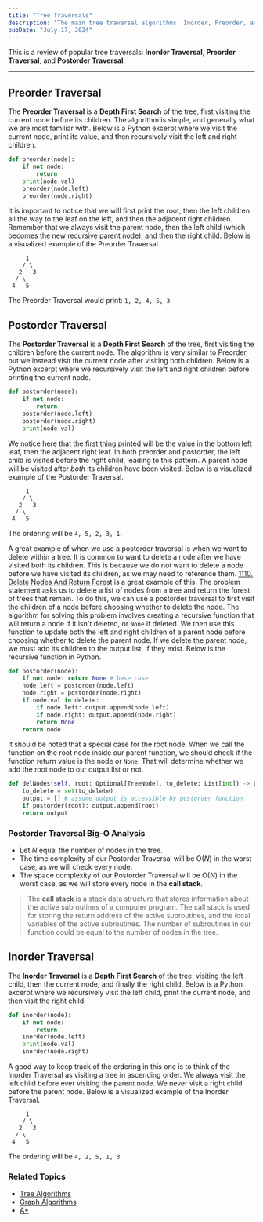 ```yaml
---
title: "Tree Traversals"
description: "The main tree traversal algorithms: Inorder, Preorder, and Postorder."
pubDate: "July 17, 2024"
---
```


This is a review of popular tree traversals: **Inorder Traversal**, **Preorder Traversal**, and **Postorder Traversal**.

<hr>

## Preorder Traversal

The **Preorder Traversal** is a **Depth First Search** of the tree, first visiting the current node before its children. The algorithm is simple, and generally what we are most familiar with. Below is a Python excerpt where we visit the current node, print its value, and then recursively visit the left and right children.

```python
def preorder(node):
    if not node:
        return
    print(node.val)
    preorder(node.left)
    preorder(node.right)
```

It is important to notice that we will first print the root, then the left children all the way to the leaf on the left, and then the adjacent right children. Remember that we always visit the parent node, then the left child (which becomes the new recursive parent node), and then the right child. Below is a visualized example of the Preorder Traversal.

```
     1
    / \
   2   3
  / \
 4   5
```

The Preorder Traversal would print: `1, 2, 4, 5, 3`.

## Postorder Traversal

The **Postorder Traversal** is a **Depth First Search** of the tree, first visiting the children before the current node. The algorithm is very similar to Preorder, but we instead visit the current node after visiting both children. Below is a Python excerpt where we recursively visit the left and right children before printing the current node.

```python
def postorder(node):
    if not node:
        return
    postorder(node.left)
    postorder(node.right)
    print(node.val)
```

We notice here that the first thing printed will be the value in the bottom left leaf, then the adjacent right leaf. In both preorder and postorder, the left child is visited before the right child, leading to this pattern. A parent node will be visited after _both_ its children have been visited. Below is a visualized example of the Postorder Traversal.

```
     1
    / \
   2   3
  / \
 4   5
```

The ordering will be `4, 5, 2, 3, 1`.

A great example of when we use a postorder traversal is when we want to delete within a tree. It is common to want to delete a node after we have visited both its children. This is because we do not want to delete a node before we have visited its children, as we may need to reference them. [1110. Delete Nodes And Return Forest](https://leetcode.com/problems/delete-nodes-and-return-forest/) is a great example of this. The problem statement asks us to delete a list of nodes from a tree and return the forest of trees that remain. To do this, we can use a postorder traversal to first visit the children of a node before choosing whether to delete the node. The algorithm for solving this problem involves creating a recursive function that will return a node if it isn't deleted, or `None` if deleted. We then use this function to update both the left and right children of a parent node before choosing whether to delete the parent node. If we delete the parent node, we must add its children to the output list, if they exist. Below is the recursive function in Python.

```python
def postorder(node):
    if not node: return None # base case
    node.left = postorder(node.left)
    node.right = postorder(node.right)
    if node.val in delete:
        if node.left: output.append(node.left)
        if node.right: output.append(node.right)
        return None
    return node
```

It should be noted that a special case for the root node. When we call the function on the root node inside our parent function, we should check if the function return value is the node or `None`. That will determine whether we add the root node to our output list or not.

```python
def delNodes(self, root: Optional[TreeNode], to_delete: List[int]) -> List[TreeNode]:
    to_delete = set(to_delete)
    output = [] # assume output is accessible by postorder function
    if postorder(root): output.append(root)
    return output
```

### Postorder Traversal Big-O Analysis

- Let $N$ equal the number of nodes in the tree.
- The time complexity of our Postorder Traversal will be O($N$) in the worst case, as we will check every node.
- The space complexity of our Postorder Traversal will be O($N$) in the worst case, as we will store every node in the **call stack**.

> The **call stack** is a stack data structure that stores information about the active subroutines of a computer program. The call stack is used for storing the return address of the active subroutines, and the local variables of the active subroutines. The number of subroutines in our function could be equal to the number of nodes in the tree.

## Inorder Traversal

The **Inorder Traversal** is a **Depth First Search** of the tree, visiting the left child, then the current node, and finally the right child. Below is a Python excerpt where we recursively visit the left child, print the current node, and then visit the right child.

```python
def inorder(node):
    if not node:
        return
    inorder(node.left)
    print(node.val)
    inorder(node.right)
```

A good way to keep track of the ordering in this one is to think of the Inorder Traversal as visiting a tree in ascending order. We always visit the left child before ever visiting the parent node. We never visit a right child before the parent node. Below is a visualized example of the Inorder Traversal.

```
     1
    / \
   2   3
  / \
 4   5
```

The ordering will be `4, 2, 5, 1, 3`.

### Related Topics

- [Tree Algorithms](/writing/trees)
- [Graph Algorithms](/writing/graphs)
- [A\*](/writing/a-star)
